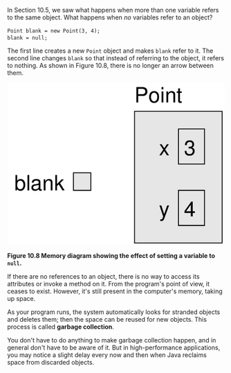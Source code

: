 In Section 10.5, we saw what happens when more than one variable refers to the same object. What happens when *no* variables refer to an object?

```code
Point blank = new Point(3, 4);
blank = null;
```

The first line creates a new `Point` object and makes `blank` refer to it. The second line changes `blank` so that instead of referring to the object, it refers to nothing. As shown in Figure 10.8, there is no longer an arrow between them.

![Figure 10.8 Memory diagram showing the effect of setting a variable to `null`.](figs/reference3.jpg)

**Figure 10.8 Memory diagram showing the effect of setting a variable to `null`.**

If there are no references to an object, there is no way to access its attributes or invoke a method on it. From the program's point of view, it ceases to exist. However, it's still present in the computer's memory, taking up space.


As your program runs, the system automatically looks for stranded objects and deletes them; then the space can be reused for new objects. This process is called **garbage collection**.

You don't have to do anything to make garbage collection happen, and in general don't have to be aware of it. But in high-performance applications, you may notice a slight delay every now and then when Java reclaims space from discarded objects.
